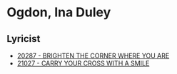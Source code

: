 # Ogdon, Ina Duley

## Lyricist

- [20287 - BRIGHTEN THE CORNER WHERE YOU ARE](/hymns/20287.md)
- [21027 - CARRY YOUR CROSS WITH A SMILE](/hymns/21027.md)

